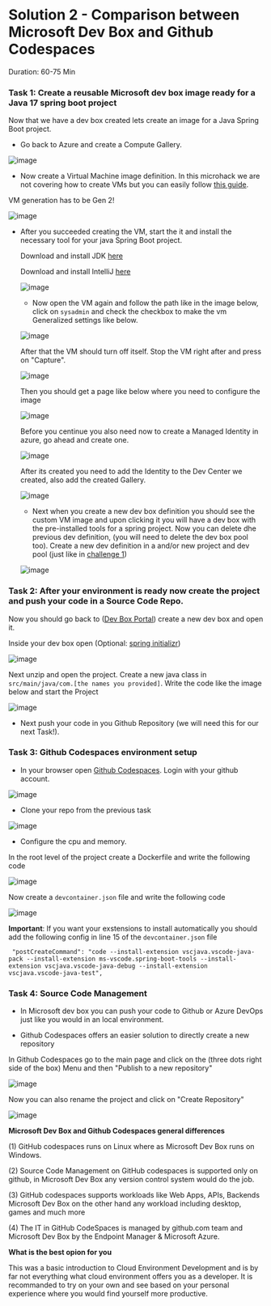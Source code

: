 # Solution 2 - Comparison between Microsoft Dev Box and Github Codespaces 

Duration: 60-75 Min

### Task 1: Create a reusable Microsoft dev box image ready for a Java 17 spring boot project

Now that we have a dev box created lets create an image for a Java Spring Boot project.

- Go back to Azure and create a Compute Gallery.

![image](../images/solution2/Capture21.PNG)


- Now create a Virtual Machine image definition. In this microhack we are not covering how to create VMs but you can easily follow [this guide](https://learn.microsoft.com/en-us/azure/virtual-machines/windows/quick-create-portal). 

VM generation has to be Gen 2!

![image](../images/solution2/Capture9.PNG)


- After you succeeded creating the VM, start the it and install the necessary tool for your java Spring Boot project.

  Download and install JDK [here](https://www.oracle.com/java/technologies/downloads/#jdk19-windows)
  
  Download and install IntelliJ [here](https://www.jetbrains.com/idea/download/#section=windows)
  
  ![image](../images/solution2/Capture.PNG)
  
  
  - Now open the VM again and follow the path like in the image below, click on `sysadmin` and check the checkbox to make the vm Generalized settings like below.
  
   ![image](../images/solution2/Capture14.PNG)
   
   After that the VM should turn off itself. Stop the VM right after and press on "Capture".
   
  ![image](../images/solution2/Capture15.PNG)
  
  Then you should get a page like below where you need to configure the image
  
   ![image](../images/solution2/Capture16.PNG)
   
   
   Before you centinue you also need now to create a Managed Identity in azure, go ahead and create one. 
   
   ![image](../images/solution2/Capture17.PNG)
   
   After its created you need to add the Identity to the Dev Center we created, also add the created Gallery.
   
   ![image](../images/solution2/Capture19.PNG)
   
   
   - Next when you create a new dev box definition you should see the custom VM image and upon clicking it you will have a dev box with the pre-installed
    tools for a spring project. Now you can delete dhe previous dev definition, (you will need to delete the dev box pool too). 
    Create a new dev definition in a and/or new project  and dev pool (just like in [challenge 1](../challenges/01-How-to-get-up-to-speed-as-Developer-using-Cloud-Environment-Development.md))
   
   ![image](../images/solution2/Capture20.PNG)
   
   


### Task 2: After your environment is ready now create the project and push your code in a Source Code Repo.

Now you should go back to ([Dev Box Portal](https://aka.ms/devbox-portal)) create a new dev box and open it.

Inside your dev box open (Optional: [spring initializr](https://start.spring.io/)) 

 ![image](../images/solution2/Capture2.PNG)
 
 Next unzip and open the project. Create a new java class in `src/main/java/com.[the names you provided]`.
 Write the code like the image below and start the Project
 
 
![image](../images/solution2/Capture5.PNG)

- Next push your code in you Github Repository (we will need this for our next Task!).


### Task 3: Github Codespaces environment setup

- In your browser open [Github Codespaces](https://github.com/features/codespaces). Login with your github account.

![image](../images/solution2/Screenshot1.png)

- Clone your repo from the previous task 

![image](../images/solution2/Screenshot11.png)

- Configure the cpu and memory.


In the root level of the project create a Dockerfile and write the following code 

![image](../images/solution2/g1.png)

Now create a `devcontainer.json` file and write the following code

![image](../images/solution2/g2.png)

**Important**: If you want your exstensions to install automatically you should add the following config in line 15 of the `devcontainer.json` file

` "postCreateCommand": "code --install-extension vscjava.vscode-java-pack --install-extension ms-vscode.spring-boot-tools --install-extension vscjava.vscode-java-debug --install-extension vscjava.vscode-java-test",` 



### Task 4: Source Code Management

- In Microsoft dev box you can push your code to Github or Azure DevOps just like you would in an local environment.

- Github Codespaces offers an easier solution to directly create a new repository

In Github Codespaces go to the main page and click on the (three dots right side of the box) Menu and then "Publish to a new repository"

![image](../images/solution2/Screenshot11.png)

Now you can also rename the project and click on "Create Repository"

![image](../images/solution2/Screenshot12.png)


**Microsoft Dev Box and Github Codespaces general differences**

(1) GitHub codespaces runs on Linux where as Microsoft Dev Box runs on Windows. 

(2) Source Code Management on GitHub codespaces is supported only on github, in Microsoft Dev Box any version control system would do the job. 

(3) GitHub codespaces supports workloads like Web Apps, APIs, Backends Microsoft Dev Box on the other hand any workload including desktop, games and much more 

(4) The IT in GitHub CodeSpaces is managed by github.com team and Microsoft Dev Box by the Endpoint Manager & Microsoft Azure.


**What is the best opion for you**  

This was a basic introduction to Cloud Environment Development and is by far not everything what cloud environment offers you as a developer. It is recommanded to try on your own and see based on your personal experience where you would find yourself more productive. 
